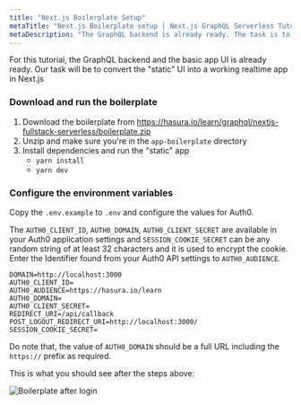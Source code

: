 ```yaml
---
title: "Next.js Boilerplate Setup"
metaTitle: "Next.js Boilerplate setup | Next.js GraphQL Serverless Tutorial"
metaDescription: "The GraphQL backend is already ready. The task is to convert the static UI into a working realtime app in Next.js"
---
```


For this tutorial, the GraphQL backend and the basic app UI is already ready.
Our task will be to convert the "static" UI into a working realtime app in Next.js

### Download and run the boilerplate

1. Download the boilerplate from https://hasura.io/learn/graphql/nextjs-fullstack-serverless/boilerplate.zip
2. Unzip and make sure you're in the `app-boilerplate` directory
3. Install dependencies and run the "static" app
    - `yarn install`
    - `yarn dev`

### Configure the environment variables

Copy the `.env.example` to `.env` and configure the values for Auth0.

The `AUTH0_CLIENT_ID`, `AUTH0_DOMAIN`, `AUTH0_CLIENT_SECRET` are available in your Auth0 application settings and `SESSION_COOKIE_SECRET` can be any random string of at least 32 characters and it is used to encrypt the cookie. Enter the Identifier found from your Auth0 API settings to `AUTH0_AUDIENCE`.

```
DOMAIN=http://localhost:3000
AUTH0_CLIENT_ID=
AUTH0_AUDIENCE=https://hasura.io/learn
AUTH0_DOMAIN=
AUTH0_CLIENT_SECRET=
REDIRECT_URI=/api/callback
POST_LOGOUT_REDIRECT_URI=http://localhost:3000/
SESSION_COOKIE_SECRET=
```

Do note that, the value of `AUTH0_DOMAIN` should be a full URL including the `https://` prefix as required.

This is what you should see after the steps above:

![Boilerplate after login](https://graphql-engine-cdn.hasura.io/learn-hasura/assets/graphql-react/boilerplate-after-login.png)
